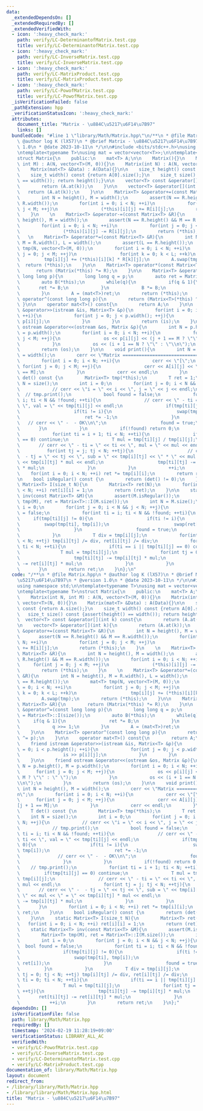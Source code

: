 ```yaml
---
data:
  _extendedDependsOn: []
  _extendedRequiredBy: []
  _extendedVerifiedWith:
  - icon: ':heavy_check_mark:'
    path: verify/LC-DeterminantofMatrix.test.cpp
    title: verify/LC-DeterminantofMatrix.test.cpp
  - icon: ':heavy_check_mark:'
    path: verify/LC-InverseMatrix.test.cpp
    title: verify/LC-InverseMatrix.test.cpp
  - icon: ':heavy_check_mark:'
    path: verify/LC-MatrixProduct.test.cpp
    title: verify/LC-MatrixProduct.test.cpp
  - icon: ':heavy_check_mark:'
    path: verify/LC-PowofMatrix.test.cpp
    title: verify/LC-PowofMatrix.test.cpp
  _isVerificationFailed: false
  _pathExtension: hpp
  _verificationStatusIcon: ':heavy_check_mark:'
  attributes:
    document_title: "Matrix - \u884C\u5217\u6F14\u7B97"
    links: []
  bundledCode: "#line 1 \"library/Math/Matrix.hpp\"\n/**\n * @file Matrix.hpp\n *\
    \ @author log K (lX57)\n * @brief Matrix - \u884C\u5217\u6F14\u7B97\n * @version\
    \ 1.0\n * @date 2023-10-11\n */\n\n#include <bits/stdc++.h>\nusing namespace std;\n\
    \ntemplate<typename T>\nusing mat = vector<vector<T>>;\n\ntemplate<typename T>\n\
    struct Matrix{\n    public:\n    mat<T> A;\n\n    Matrix(){}\n    Matrix(int N,\
    \ int M) : A(N, vector<T>(M, 0)){}\n    Matrix(int N) : A(N, vector<T>(N, 0)){}\n\
    \    Matrix(mat<T> &Data) : A(Data){}\n\n    size_t height() const {return A.size();}\n\
    \    size_t width() const {return A[0].size();}\n    size_t size() const {assert(height()\
    \ == width()); return height();}\n\n    vector<T> const &operator[](int k) const{\n\
    \        return (A.at(k));\n    }\n\n    vector<T> &operator[](int k){\n     \
    \   return (A.at(k));\n    }\n\n    Matrix<T> &operator+=(const Matrix<T> &R){\n\
    \        int N = height(), M = width();\n        assert(N == R.height() && M ==\
    \ R.width());\n        for(int i = 0; i < N; ++i)\n            for(int j = 0;\
    \ j < M; ++j)\n                (*this)[i][j] += R[i][j];\n        return (*this);\n\
    \    }\n    \n    Matrix<T> &operator-=(const Matrix<T> &R){\n        int N =\
    \ height(), M = width();\n        assert(N == R.height() && M == R.width());\n\
    \        for(int i = 0; i < N; ++i)\n            for(int j = 0; j < M; ++j)\n\
    \                (*this)[i][j] -= R[i][j];\n        return (*this);\n    }\n \
    \   \n    Matrix<T> &operator*=(const Matrix<T> &R){\n        int N = height(),\
    \ M = R.width(), L = width();\n        assert(L == R.height());\n        mat<T>\
    \ tmp(N, vector<T>(M, 0));\n        for(int i = 0; i < N; ++i)\n            for(int\
    \ j = 0; j < M; ++j)\n                for(int k = 0; k < L; ++k)\n           \
    \         tmp[i][j] += (*this)[i][k] * R[k][j];\n        A.swap(tmp);\n      \
    \  return (*this);\n    }\n\n    Matrix<T> operator*(const Matrix<T> &R){\n  \
    \      return (Matrix(*this) *= R);\n    }\n\n    Matrix<T> &operator^=(const\
    \ long long p){\n        long long q = p;\n        auto ret = Matrix<T>::I(size());\n\
    \        auto B(*this);\n        while(q){\n            if(q & 1){\n         \
    \       ret *= B;\n            }\n            B *= B;\n            q >>= 1;\n\
    \        }\n        A = (mat<T>)ret;\n        return (*this);\n    }\n\n    Matrix<T>\
    \ operator^(const long long p){\n        return (Matrix<T>(*this) ^= p);\n   \
    \ }\n\n    operator mat<T>() const{\n        return A;\n    }\n\n    friend istream\
    \ &operator>>(istream &is, Matrix<T> &p){\n        for(int i = 0; i < p.height();\
    \ ++i){\n            for(int j = 0; j < p.width(); ++j){\n                is >>\
    \ p[i][j];\n            }\n        }\n        return (is);\n    }\n\n    friend\
    \ ostream &operator<<(ostream &os, Matrix &p){\n        int N = p.height(), M\
    \ = p.width();\n        for(int i = 0; i < N; ++i){\n            for(int j = 0;\
    \ j < M; ++j){\n                os << p[i][j] << (j + 1 == M ? \"\" : \" \");\n\
    \            }\n            os << (i + 1 == N ? \"\" : \"\\n\");\n        }\n\
    \        return (os);\n    }\n\n    void print(){\n        int N = height(), M\
    \ = width();\n        cerr << \"Matrix ===============================\\n\";\n\
    \        for(int i = 0; i < N; ++i){\n            cerr << \"[\";\n           \
    \ for(int j = 0; j < M; ++j){\n                cerr << A[i][j] << \" ]\"[j + 1\
    \ == M];\n            }\n            cerr << endl;\n        }\n    }\n\n    T\
    \ det() const {\n        Matrix<T> tmp(*this);\n        T ret = 1;\n        int\
    \ N = size();\n        int i = 0;\n        for(int j = 0; i < N && j < N; ++j){\n\
    \            // cerr << \"i = \" << i << \", j = \" << j << endl;\n          \
    \  // tmp.print();\n            bool found = false;\n            for(int ti =\
    \ i; ti < N && !found; ++ti){\n                // cerr << \" - ti = \" << ti <<\
    \ \", val = \" << tmp[ti][j] << endl;\n                if(tmp[ti][j] != 0){\n\
    \                    if(ti != i){\n                        swap(tmp[ti], tmp[i]);\n\
    \                        ret *= -1;\n                    }\n                 \
    \   // cerr << \" -  - OK\\n\";\n                    found = true;\n         \
    \       }\n            }\n            if(!found) return 0;\n            // tmp.print();\n\
    \            for(int ti = i + 1; ti < N; ++ti){\n                if(tmp[ti][j]\
    \ == 0) continue;\n                T mul = tmp[ti][j] / tmp[i][j];\n         \
    \       // cerr << \" - ti = \" << ti << \", mul = \" << mul << endl;\n      \
    \          for(int tj = j; tj < N; ++tj){\n                    // cerr << \" -\
    \  - tj = \" << tj << \", sub = \" << tmp[i][tj] << \" * \" << mul << \" = \"\
    \ << tmp[i][tj] * mul << endl;\n                    tmp[ti][tj] -= tmp[i][tj]\
    \ * mul;\n                }\n            }\n            ++i;\n        }\n    \
    \    for(int i = 0; i < N; ++i) ret *= tmp[i][i];\n        return ret;\n    }\n\
    \n    bool isRegular() const {\n        return (det() != 0);\n    }\n\n    static\
    \ Matrix<T> I(size_t N){\n        Matrix<T> ret(N);\n        for(int i = 0; i\
    \ < N; ++i) ret[i][i] = 1;\n        return (ret);\n    }\n\n    static Matrix<T>\
    \ inv(const Matrix<T> &M){\n        assert(M.isRegular());\n        Matrix<T>\
    \ tmp(M), ret = Matrix<T>::I(M.size());\n        int N = M.size();\n        int\
    \ i = 0;\n        for(int j = 0; i < N && j < N; ++j){\n            bool found\
    \ = false;\n            for(int ti = i; ti < N && !found; ++ti){\n           \
    \     if(tmp[ti][j] != 0){\n                    if(ti != i){\n               \
    \         swap(tmp[ti], tmp[i]);\n                        swap(ret[ti], ret[i]);\n\
    \                    }\n                    found = true;\n                }\n\
    \            }\n            T div = tmp[i][j];\n            for(int tj = 0; tj\
    \ < N; ++tj) tmp[i][tj] /= div, ret[i][tj] /= div;\n            for(int ti = 0;\
    \ ti < N; ++ti){\n                if(ti == i || tmp[ti][j] == 0) continue;\n \
    \               T mul = tmp[ti][j];\n                for(int tj = 0; tj < N; ++tj){\n\
    \                    tmp[ti][tj] -= tmp[i][tj] * mul;\n                    ret[ti][tj]\
    \ -= ret[i][tj] * mul;\n                }\n            }\n            ++i;\n \
    \       }\n        return ret;\n    }\n};\n"
  code: "/**\n * @file Matrix.hpp\n * @author log K (lX57)\n * @brief Matrix - \u884C\
    \u5217\u6F14\u7B97\n * @version 1.0\n * @date 2023-10-11\n */\n\n#include <bits/stdc++.h>\n\
    using namespace std;\n\ntemplate<typename T>\nusing mat = vector<vector<T>>;\n\
    \ntemplate<typename T>\nstruct Matrix{\n    public:\n    mat<T> A;\n\n    Matrix(){}\n\
    \    Matrix(int N, int M) : A(N, vector<T>(M, 0)){}\n    Matrix(int N) : A(N,\
    \ vector<T>(N, 0)){}\n    Matrix(mat<T> &Data) : A(Data){}\n\n    size_t height()\
    \ const {return A.size();}\n    size_t width() const {return A[0].size();}\n \
    \   size_t size() const {assert(height() == width()); return height();}\n\n  \
    \  vector<T> const &operator[](int k) const{\n        return (A.at(k));\n    }\n\
    \n    vector<T> &operator[](int k){\n        return (A.at(k));\n    }\n\n    Matrix<T>\
    \ &operator+=(const Matrix<T> &R){\n        int N = height(), M = width();\n \
    \       assert(N == R.height() && M == R.width());\n        for(int i = 0; i <\
    \ N; ++i)\n            for(int j = 0; j < M; ++j)\n                (*this)[i][j]\
    \ += R[i][j];\n        return (*this);\n    }\n    \n    Matrix<T> &operator-=(const\
    \ Matrix<T> &R){\n        int N = height(), M = width();\n        assert(N ==\
    \ R.height() && M == R.width());\n        for(int i = 0; i < N; ++i)\n       \
    \     for(int j = 0; j < M; ++j)\n                (*this)[i][j] -= R[i][j];\n\
    \        return (*this);\n    }\n    \n    Matrix<T> &operator*=(const Matrix<T>\
    \ &R){\n        int N = height(), M = R.width(), L = width();\n        assert(L\
    \ == R.height());\n        mat<T> tmp(N, vector<T>(M, 0));\n        for(int i\
    \ = 0; i < N; ++i)\n            for(int j = 0; j < M; ++j)\n                for(int\
    \ k = 0; k < L; ++k)\n                    tmp[i][j] += (*this)[i][k] * R[k][j];\n\
    \        A.swap(tmp);\n        return (*this);\n    }\n\n    Matrix<T> operator*(const\
    \ Matrix<T> &R){\n        return (Matrix(*this) *= R);\n    }\n\n    Matrix<T>\
    \ &operator^=(const long long p){\n        long long q = p;\n        auto ret\
    \ = Matrix<T>::I(size());\n        auto B(*this);\n        while(q){\n       \
    \     if(q & 1){\n                ret *= B;\n            }\n            B *= B;\n\
    \            q >>= 1;\n        }\n        A = (mat<T>)ret;\n        return (*this);\n\
    \    }\n\n    Matrix<T> operator^(const long long p){\n        return (Matrix<T>(*this)\
    \ ^= p);\n    }\n\n    operator mat<T>() const{\n        return A;\n    }\n\n\
    \    friend istream &operator>>(istream &is, Matrix<T> &p){\n        for(int i\
    \ = 0; i < p.height(); ++i){\n            for(int j = 0; j < p.width(); ++j){\n\
    \                is >> p[i][j];\n            }\n        }\n        return (is);\n\
    \    }\n\n    friend ostream &operator<<(ostream &os, Matrix &p){\n        int\
    \ N = p.height(), M = p.width();\n        for(int i = 0; i < N; ++i){\n      \
    \      for(int j = 0; j < M; ++j){\n                os << p[i][j] << (j + 1 ==\
    \ M ? \"\" : \" \");\n            }\n            os << (i + 1 == N ? \"\" : \"\
    \\n\");\n        }\n        return (os);\n    }\n\n    void print(){\n       \
    \ int N = height(), M = width();\n        cerr << \"Matrix ===============================\\\
    n\";\n        for(int i = 0; i < N; ++i){\n            cerr << \"[\";\n      \
    \      for(int j = 0; j < M; ++j){\n                cerr << A[i][j] << \" ]\"\
    [j + 1 == M];\n            }\n            cerr << endl;\n        }\n    }\n\n\
    \    T det() const {\n        Matrix<T> tmp(*this);\n        T ret = 1;\n    \
    \    int N = size();\n        int i = 0;\n        for(int j = 0; i < N && j <\
    \ N; ++j){\n            // cerr << \"i = \" << i << \", j = \" << j << endl;\n\
    \            // tmp.print();\n            bool found = false;\n            for(int\
    \ ti = i; ti < N && !found; ++ti){\n                // cerr << \" - ti = \" <<\
    \ ti << \", val = \" << tmp[ti][j] << endl;\n                if(tmp[ti][j] !=\
    \ 0){\n                    if(ti != i){\n                        swap(tmp[ti],\
    \ tmp[i]);\n                        ret *= -1;\n                    }\n      \
    \              // cerr << \" -  - OK\\n\";\n                    found = true;\n\
    \                }\n            }\n            if(!found) return 0;\n        \
    \    // tmp.print();\n            for(int ti = i + 1; ti < N; ++ti){\n       \
    \         if(tmp[ti][j] == 0) continue;\n                T mul = tmp[ti][j] /\
    \ tmp[i][j];\n                // cerr << \" - ti = \" << ti << \", mul = \" <<\
    \ mul << endl;\n                for(int tj = j; tj < N; ++tj){\n             \
    \       // cerr << \" -  - tj = \" << tj << \", sub = \" << tmp[i][tj] << \" *\
    \ \" << mul << \" = \" << tmp[i][tj] * mul << endl;\n                    tmp[ti][tj]\
    \ -= tmp[i][tj] * mul;\n                }\n            }\n            ++i;\n \
    \       }\n        for(int i = 0; i < N; ++i) ret *= tmp[i][i];\n        return\
    \ ret;\n    }\n\n    bool isRegular() const {\n        return (det() != 0);\n\
    \    }\n\n    static Matrix<T> I(size_t N){\n        Matrix<T> ret(N);\n     \
    \   for(int i = 0; i < N; ++i) ret[i][i] = 1;\n        return (ret);\n    }\n\n\
    \    static Matrix<T> inv(const Matrix<T> &M){\n        assert(M.isRegular());\n\
    \        Matrix<T> tmp(M), ret = Matrix<T>::I(M.size());\n        int N = M.size();\n\
    \        int i = 0;\n        for(int j = 0; i < N && j < N; ++j){\n          \
    \  bool found = false;\n            for(int ti = i; ti < N && !found; ++ti){\n\
    \                if(tmp[ti][j] != 0){\n                    if(ti != i){\n    \
    \                    swap(tmp[ti], tmp[i]);\n                        swap(ret[ti],\
    \ ret[i]);\n                    }\n                    found = true;\n       \
    \         }\n            }\n            T div = tmp[i][j];\n            for(int\
    \ tj = 0; tj < N; ++tj) tmp[i][tj] /= div, ret[i][tj] /= div;\n            for(int\
    \ ti = 0; ti < N; ++ti){\n                if(ti == i || tmp[ti][j] == 0) continue;\n\
    \                T mul = tmp[ti][j];\n                for(int tj = 0; tj < N;\
    \ ++tj){\n                    tmp[ti][tj] -= tmp[i][tj] * mul;\n             \
    \       ret[ti][tj] -= ret[i][tj] * mul;\n                }\n            }\n \
    \           ++i;\n        }\n        return ret;\n    }\n};"
  dependsOn: []
  isVerificationFile: false
  path: library/Math/Matrix.hpp
  requiredBy: []
  timestamp: '2024-02-19 11:28:19+09:00'
  verificationStatus: LIBRARY_ALL_AC
  verifiedWith:
  - verify/LC-PowofMatrix.test.cpp
  - verify/LC-InverseMatrix.test.cpp
  - verify/LC-DeterminantofMatrix.test.cpp
  - verify/LC-MatrixProduct.test.cpp
documentation_of: library/Math/Matrix.hpp
layout: document
redirect_from:
- /library/library/Math/Matrix.hpp
- /library/library/Math/Matrix.hpp.html
title: "Matrix - \u884C\u5217\u6F14\u7B97"
---
```


